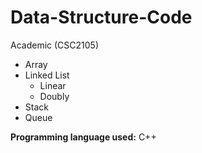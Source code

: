 # Data-Structure-Code
Academic (CSC2105)

  - Array
  - Linked List
    - Linear
    - Doubly
  - Stack
  - Queue
  
**Programming language used:** C++
